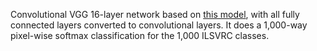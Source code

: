Convolutional VGG 16-layer network based on [this model](https://gist.github.com/ksimonyan/211839e770f7b538e2d8), with all fully connected layers converted to convolutional layers. It does a 1,000-way pixel-wise softmax classification for the 1,000 ILSVRC classes. 
